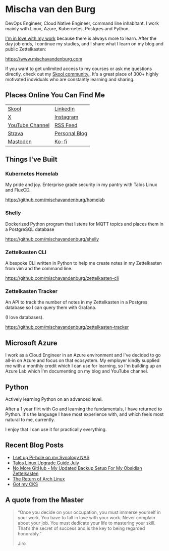 # Mischa van den Burg

DevOps Engineer, Cloud Native Engineer, command line inhabitant. I work mainly with Linux, Azure, Kubernetes, Postgres and Python.

[I'm in love with my work](https://mischavandenburg.com/zet/articles/jiro-sushi/) because there is always more to learn. After the day job ends, I continue my studies, and I share what I learn on my blog and public Zettelkasten:

<https://www.mischavandenburg.com>

If you want to get unlimited access to my courses or ask me questions directly, check out my [Skool community.](https://mischavandenburg.com/skool). It's a great place of 300+ highly motivated indviduals who are constantly learning and sharing.

## Places Online You Can Find Me

|                                                                             |                                                          |
| --------------------------------------------------------------------------- | -------------------------------------------------------- |
| [Skool](https://mischavandenburg.com/skool)                                 | [LinkedIn](https://www.linkedin.com/in/mischavandenburg) |
| [X](https://twitter.com/mischa_vdburg)                                      | [Instagram](https://www.instagram.com/mischavandenburg)  |
| [YouTube Channel](https://www.youtube.com/channel/UCDAck-gFPTrgTx_qp59-bQA) | [RSS Feed](https://mischavandenburg.com/index.xml)       |
| [Strava](https://www.strava.com/athletes/116768345)                         | [Personal Blog](https://mischavandenburg.blog)           |
| [Mastodon](https://toot.community/@mischavandenburg)                        | [Ko-fi](https://ko-fi.com/mischavandenburg)              |

## Things I've Built

### Kubernetes Homelab

My pride and joy. Enterprise grade security in my pantry with Talos Linux and FluxCD.

<https://github.com/mischavandenburg/homelab>

### Shelly

Dockerized Python program that listens for MQTT topics and places them in a PostgreSQL database

<https://github.com/mischavandenburg/shelly>

### Zettelkasten CLI

A bespoke CLI written in Python to help me create notes in my Zettelkasten from vim and the command line.

<https://github.com/mischavandenburg/zettelkasten-cli>

### Zettelkasten Tracker

An API to track the number of notes in my Zettelkasten in a Postgres database so I can query them with Grafana.

(I love databases).

<https://github.com/mischavandenburg/zettelkasten-tracker>

## Microsoft Azure

I work as a Cloud Engineer in an Azure environment and I've decided to go all-in on Azure and focus on that ecosystem. My employer kindly supplied me with a monthly credit which I can use for learning, so I'm building up an Azure Lab which I'm documenting on my blog and YouTube channel.

## Python

Actively learning Python on an advanced level.

After a 1 year flirt with Go and learning the fundamentals, I have returned to Python. It's the language I have most experience with, and which feels most natural to me, currently.

I enjoy that I can use it for practically everything.

## Recent Blog Posts

<!-- BLOG-POST-LIST:START -->
- [I set up Pi-hole on my Synology NAS](https://mischavandenburg.com/zet/i-set-up-pi-hole-on-my-synology-nas/)
- [Talos Linux Upgrade Guide July](https://mischavandenburg.com/zet/talos-linux-upgrade-guide-july/)
- [No More GitHub - My Updated Backup Setup For My Obsidian Zettelkasten](https://mischavandenburg.com/zet/my-updated-backup-setup-for-my-obsidian-zetelkasten/)
- [The Return of Arch Linux](https://mischavandenburg.com/zet/the-return-of-arch-linux/)
- [Got my CKS](https://mischavandenburg.com/zet/got-my-cks/)
<!-- BLOG-POST-LIST:END -->

## A quote from the Master

> “Once you decide on your occupation, you must immerse yourself in your work. You have to fall in love with your work. Never complain about your job. You must dedicate your life to mastering your skill. That’s the secret of success and is the key to being regarded honorably.”
>
> Jiro
